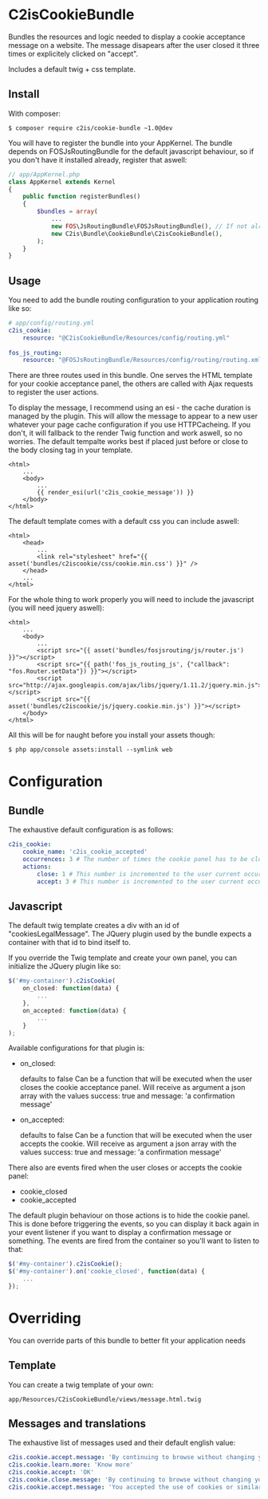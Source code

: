 C2isCookieBundle
================

Bundles the resources and logic needed to display a cookie acceptance message on a website.
The message disapears after the user closed it three times or explicitely clicked on "accept".

Includes a default twig + css template.

Install
-------

With composer:

```
$ composer require c2is/cookie-bundle ~1.0@dev
```

You will have to register the bundle into your AppKernel. The bundle depends on FOSJsRoutingBundle for the default javascript behaviour, so if you don't have it installed already, register that aswell:

``` php
// app/AppKernel.php
class AppKernel extends Kernel
{
    public function registerBundles()
    {
        $bundles = array(
            ...
            new FOS\JsRoutingBundle\FOSJsRoutingBundle(), // If not already registered
            new C2is\Bundle\CookieBundle\C2isCookieBundle(),
        );
    }
}
```

Usage
-----

You need to add the bundle routing configuration to your application routing like so:

``` yaml
# app/config/routing.yml
c2is_cookie:
    resource: "@C2isCookieBundle/Resources/config/routing.yml"
    
fos_js_routing:
    resource: "@FOSJsRoutingBundle/Resources/config/routing/routing.xml"
```

There are three routes used in this bundle. One serves the HTML template for your cookie acceptance panel, the others are called with Ajax requests to register the user actions.

To display the message, I recommend using an esi - the cache duration is managed by the plugin. This will allow the message to appear to a new user whatever your page cache configuration if you use HTTPCacheing. If you don't, it will fallback to the render Twig function and work aswell, so no worries. The default tempalte works best if placed just before or close to the body closing tag in your template.

``` twig
<html>
    ...
    <body>
        ...
        {{ render_esi(url('c2is_cookie_message')) }}
    </body>
</html>
```

The default template comes with a default css you can include aswell:

``` twig
<html>
    <head>
        ...
        <link rel="stylesheet" href="{{ asset('bundles/c2iscookie/css/cookie.min.css') }}" />
    </head>
    ...
</html>
```

For the whole thing to work properly you will need to include the javascript (you will need jquery aswell):

``` twig
<html>
    ...
    <body>
        ...
        <script src="{{ asset('bundles/fosjsrouting/js/router.js') }}"></script>
        <script src="{{ path('fos_js_routing_js', {"callback": "fos.Router.setData"}) }}"></script>
        <script src="http://ajax.googleapis.com/ajax/libs/jquery/1.11.2/jquery.min.js"></script>
        <script src="{{ asset('bundles/c2iscookie/js/jquery.cookie.min.js') }}"></script>
    </body>
</html>
```

All this will be for naught before you install your assets though:

```
$ php app/console assets:install --symlink web
```

Configuration
=============

Bundle
------

The exhaustive default configuration is as follows:

``` yaml
c2is_cookie:
    cookie_name: 'c2is_cookie_accepted'
    occurrences: 3 # The number of times the cookie panel has to be closed / accepted before it won't appear again
    actions:
        close: 1 # This number is incremented to the user current occurrences value when he closes the panel
        accept: 3 # This number is incremented to the user current occurrences value when he clicks "I accept"
```

Javascript
----------

The default twig template creates a div with an id of "cookiesLegalMessage". The JQuery plugin used by the bundle expects a container with that id to bind itself to.

If you override the Twig template and create your own panel, you can initialize the JQuery plugin like so:

``` js
$('#my-container').c2isCookie(
    on_closed: function(data) {
        ...
    },
    on_accepted: function(data) {
        ...
    }
);
```

Available configurations for that plugin is:

- on_closed: 

    defaults to false
    Can be a function that will be executed when the user closes the cookie acceptance panel. Will receive as argument a json array with the values success: true and message: 'a confirmation message'
    
- on_accepted:

    defaults to false
    Can be a function that will be executed when the user accepts the cookie. Will receive as argument a json array with the values success: true and message: 'a confirmation message'

There also are events fired when the user closes or accepts the cookie panel:

- cookie_closed
- cookie_accepted

The default plugin behaviour on those actions is to hide the cookie panel. This is done before triggering the events, so you can display it back again in your event listener if you want to display a confirmation message or something.
The events are fired from the container so you'll want to listen to that:

``` js
$('#my-container').c2isCookie();
$('#my-container').on('cookie_closed', function(data) {
    ...
});
```

Overriding
==========

You can override parts of this bundle to better fit your application needs

Template
--------

You can create a twig template of your own:

```
app/Resources/C2isCookieBundle/views/message.html.twig
```

Messages and translations
-------------------------

The exhaustive list of messages used and their default english value:

``` yaml
c2is.cookie.accept.message: 'By continuing to browse without changing your parameters, you accept the use of cookies or similar technologies to get services and offers tailored to your interests and to ensure secure transactions on our website.'
c2is.cookie.learn.more: 'Know more'
c2is.cookie.accept: 'OK'
c2is.cookie.close.message: 'By continuing to browse without changing your parameters, you accept the use of cookies or similar technologies on our website.'
c2is.cookie.accept.message: 'You accepted the use of cookies or similar technologies on our website.'
```
